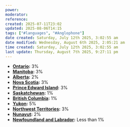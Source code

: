 ```yaml
---
power: 
moderator: 
reference: 
created: 2025-07-11T23:02
updated: 2025-08-06T14:15
tags: ["#languages", "#Anglophone"]
date created: Saturday, July 12th 2025, 3:02:55 am
date modified: Wednesday, August 6th 2025, 2:05:21 am
time created: Saturday, July 12th 2025, 3:02:55 am
last update: Thursday, August 7th 2025, 9:27:11 pm
---
```

- **[Ontario](https://www.google.com/search?client=firefox-b-1-d&sca_esv=360c8bf8dbd4af24&cs=0&sxsrf=AHTn8zrTEUtNP2znZIHsh7SvbMtBaYJlWQ%3A1747972589699&q=Ontario&sa=X&ved=2ahUKEwjB--6p2biNAxVW4ckDHSPuAFwQxccNegQIEBAB&mstk=AUtExfDrqYbIOz_zgnRQOUno6JLh3PnX9oakMWrx2NLqeKf1voTGwCMAZ_Gcpcdgbi_zELvbJHFPr0u9dVD2YgWXsmV-QjOpETl8T5EFyXphvK6nrw1s9LJfTc9rpA5pLkfyLhVgtn06kv1B1NcD1GJlaVXHtGOHkO_ZfdiwXAKdsLKaBqyGSMa6CjUFH-QeAV6_kadukstF6mUivWC_h4g1To5IUii4ttwojNHMxWLx9NQGJi_5tHeR3GTkGZuyni8VWQNiQ-yM0gYBpBLyQOrN9R4K&csui=3):** 3%
- **[Manitoba](https://www.google.com/search?client=firefox-b-1-d&sca_esv=360c8bf8dbd4af24&cs=0&sxsrf=AHTn8zrTEUtNP2znZIHsh7SvbMtBaYJlWQ%3A1747972589699&q=Manitoba&sa=X&ved=2ahUKEwjB--6p2biNAxVW4ckDHSPuAFwQxccNegQIFxAB&mstk=AUtExfDrqYbIOz_zgnRQOUno6JLh3PnX9oakMWrx2NLqeKf1voTGwCMAZ_Gcpcdgbi_zELvbJHFPr0u9dVD2YgWXsmV-QjOpETl8T5EFyXphvK6nrw1s9LJfTc9rpA5pLkfyLhVgtn06kv1B1NcD1GJlaVXHtGOHkO_ZfdiwXAKdsLKaBqyGSMa6CjUFH-QeAV6_kadukstF6mUivWC_h4g1To5IUii4ttwojNHMxWLx9NQGJi_5tHeR3GTkGZuyni8VWQNiQ-yM0gYBpBLyQOrN9R4K&csui=3):** 3%
- **[Alberta](https://www.google.com/search?client=firefox-b-1-d&sca_esv=360c8bf8dbd4af24&cs=0&sxsrf=AHTn8zrTEUtNP2znZIHsh7SvbMtBaYJlWQ%3A1747972589699&q=Alberta&sa=X&ved=2ahUKEwjB--6p2biNAxVW4ckDHSPuAFwQxccNegQIKxAB&mstk=AUtExfDrqYbIOz_zgnRQOUno6JLh3PnX9oakMWrx2NLqeKf1voTGwCMAZ_Gcpcdgbi_zELvbJHFPr0u9dVD2YgWXsmV-QjOpETl8T5EFyXphvK6nrw1s9LJfTc9rpA5pLkfyLhVgtn06kv1B1NcD1GJlaVXHtGOHkO_ZfdiwXAKdsLKaBqyGSMa6CjUFH-QeAV6_kadukstF6mUivWC_h4g1To5IUii4ttwojNHMxWLx9NQGJi_5tHeR3GTkGZuyni8VWQNiQ-yM0gYBpBLyQOrN9R4K&csui=3):** 2%
- **[Nova Scotia](https://www.google.com/search?client=firefox-b-1-d&sca_esv=360c8bf8dbd4af24&cs=0&sxsrf=AHTn8zrTEUtNP2znZIHsh7SvbMtBaYJlWQ%3A1747972589699&q=Nova+Scotia&sa=X&ved=2ahUKEwjB--6p2biNAxVW4ckDHSPuAFwQxccNegQILBAB&mstk=AUtExfDrqYbIOz_zgnRQOUno6JLh3PnX9oakMWrx2NLqeKf1voTGwCMAZ_Gcpcdgbi_zELvbJHFPr0u9dVD2YgWXsmV-QjOpETl8T5EFyXphvK6nrw1s9LJfTc9rpA5pLkfyLhVgtn06kv1B1NcD1GJlaVXHtGOHkO_ZfdiwXAKdsLKaBqyGSMa6CjUFH-QeAV6_kadukstF6mUivWC_h4g1To5IUii4ttwojNHMxWLx9NQGJi_5tHeR3GTkGZuyni8VWQNiQ-yM0gYBpBLyQOrN9R4K&csui=3):** 3%
- **[Prince Edward Island](https://www.google.com/search?client=firefox-b-1-d&sca_esv=360c8bf8dbd4af24&cs=0&sxsrf=AHTn8zrTEUtNP2znZIHsh7SvbMtBaYJlWQ%3A1747972589699&q=Prince+Edward+Island&sa=X&ved=2ahUKEwjB--6p2biNAxVW4ckDHSPuAFwQxccNegQIExAB&mstk=AUtExfDrqYbIOz_zgnRQOUno6JLh3PnX9oakMWrx2NLqeKf1voTGwCMAZ_Gcpcdgbi_zELvbJHFPr0u9dVD2YgWXsmV-QjOpETl8T5EFyXphvK6nrw1s9LJfTc9rpA5pLkfyLhVgtn06kv1B1NcD1GJlaVXHtGOHkO_ZfdiwXAKdsLKaBqyGSMa6CjUFH-QeAV6_kadukstF6mUivWC_h4g1To5IUii4ttwojNHMxWLx9NQGJi_5tHeR3GTkGZuyni8VWQNiQ-yM0gYBpBLyQOrN9R4K&csui=3):** 3%
- **[Saskatchewan](https://www.google.com/search?client=firefox-b-1-d&sca_esv=360c8bf8dbd4af24&cs=0&sxsrf=AHTn8zrTEUtNP2znZIHsh7SvbMtBaYJlWQ%3A1747972589699&q=Saskatchewan&sa=X&ved=2ahUKEwjB--6p2biNAxVW4ckDHSPuAFwQxccNegQIERAB&mstk=AUtExfDrqYbIOz_zgnRQOUno6JLh3PnX9oakMWrx2NLqeKf1voTGwCMAZ_Gcpcdgbi_zELvbJHFPr0u9dVD2YgWXsmV-QjOpETl8T5EFyXphvK6nrw1s9LJfTc9rpA5pLkfyLhVgtn06kv1B1NcD1GJlaVXHtGOHkO_ZfdiwXAKdsLKaBqyGSMa6CjUFH-QeAV6_kadukstF6mUivWC_h4g1To5IUii4ttwojNHMxWLx9NQGJi_5tHeR3GTkGZuyni8VWQNiQ-yM0gYBpBLyQOrN9R4K&csui=3):** 1%
- **[British Columbia](https://www.google.com/search?client=firefox-b-1-d&sca_esv=360c8bf8dbd4af24&cs=0&sxsrf=AHTn8zrTEUtNP2znZIHsh7SvbMtBaYJlWQ%3A1747972589699&q=British+Columbia&sa=X&ved=2ahUKEwjB--6p2biNAxVW4ckDHSPuAFwQxccNegQIKBAB&mstk=AUtExfDrqYbIOz_zgnRQOUno6JLh3PnX9oakMWrx2NLqeKf1voTGwCMAZ_Gcpcdgbi_zELvbJHFPr0u9dVD2YgWXsmV-QjOpETl8T5EFyXphvK6nrw1s9LJfTc9rpA5pLkfyLhVgtn06kv1B1NcD1GJlaVXHtGOHkO_ZfdiwXAKdsLKaBqyGSMa6CjUFH-QeAV6_kadukstF6mUivWC_h4g1To5IUii4ttwojNHMxWLx9NQGJi_5tHeR3GTkGZuyni8VWQNiQ-yM0gYBpBLyQOrN9R4K&csui=3):** 1%
- **[Yukon](https://www.google.com/search?client=firefox-b-1-d&sca_esv=360c8bf8dbd4af24&cs=0&sxsrf=AHTn8zrTEUtNP2znZIHsh7SvbMtBaYJlWQ%3A1747972589699&q=Yukon&sa=X&ved=2ahUKEwjB--6p2biNAxVW4ckDHSPuAFwQxccNegQIFhAB&mstk=AUtExfDrqYbIOz_zgnRQOUno6JLh3PnX9oakMWrx2NLqeKf1voTGwCMAZ_Gcpcdgbi_zELvbJHFPr0u9dVD2YgWXsmV-QjOpETl8T5EFyXphvK6nrw1s9LJfTc9rpA5pLkfyLhVgtn06kv1B1NcD1GJlaVXHtGOHkO_ZfdiwXAKdsLKaBqyGSMa6CjUFH-QeAV6_kadukstF6mUivWC_h4g1To5IUii4ttwojNHMxWLx9NQGJi_5tHeR3GTkGZuyni8VWQNiQ-yM0gYBpBLyQOrN9R4K&csui=3):** 5%
- **[Northwest Territories](https://www.google.com/search?client=firefox-b-1-d&sca_esv=360c8bf8dbd4af24&cs=0&sxsrf=AHTn8zrTEUtNP2znZIHsh7SvbMtBaYJlWQ%3A1747972589699&q=Northwest+Territories&sa=X&ved=2ahUKEwjB--6p2biNAxVW4ckDHSPuAFwQxccNegQIFBAB&mstk=AUtExfDrqYbIOz_zgnRQOUno6JLh3PnX9oakMWrx2NLqeKf1voTGwCMAZ_Gcpcdgbi_zELvbJHFPr0u9dVD2YgWXsmV-QjOpETl8T5EFyXphvK6nrw1s9LJfTc9rpA5pLkfyLhVgtn06kv1B1NcD1GJlaVXHtGOHkO_ZfdiwXAKdsLKaBqyGSMa6CjUFH-QeAV6_kadukstF6mUivWC_h4g1To5IUii4ttwojNHMxWLx9NQGJi_5tHeR3GTkGZuyni8VWQNiQ-yM0gYBpBLyQOrN9R4K&csui=3):** 3%
- **[Nunavut](https://www.google.com/search?client=firefox-b-1-d&sca_esv=360c8bf8dbd4af24&cs=0&sxsrf=AHTn8zrTEUtNP2znZIHsh7SvbMtBaYJlWQ%3A1747972589699&q=Nunavut&sa=X&ved=2ahUKEwjB--6p2biNAxVW4ckDHSPuAFwQxccNegQIEhAB&mstk=AUtExfDrqYbIOz_zgnRQOUno6JLh3PnX9oakMWrx2NLqeKf1voTGwCMAZ_Gcpcdgbi_zELvbJHFPr0u9dVD2YgWXsmV-QjOpETl8T5EFyXphvK6nrw1s9LJfTc9rpA5pLkfyLhVgtn06kv1B1NcD1GJlaVXHtGOHkO_ZfdiwXAKdsLKaBqyGSMa6CjUFH-QeAV6_kadukstF6mUivWC_h4g1To5IUii4ttwojNHMxWLx9NQGJi_5tHeR3GTkGZuyni8VWQNiQ-yM0gYBpBLyQOrN9R4K&csui=3):** 2%
- **[Newfoundland and Labrador](https://www.google.com/search?client=firefox-b-1-d&sca_esv=360c8bf8dbd4af24&cs=0&sxsrf=AHTn8zrTEUtNP2znZIHsh7SvbMtBaYJlWQ%3A1747972589699&q=Newfoundland+and+Labrador&sa=X&ved=2ahUKEwjB--6p2biNAxVW4ckDHSPuAFwQxccNegQIFRAB&mstk=AUtExfDrqYbIOz_zgnRQOUno6JLh3PnX9oakMWrx2NLqeKf1voTGwCMAZ_Gcpcdgbi_zELvbJHFPr0u9dVD2YgWXsmV-QjOpETl8T5EFyXphvK6nrw1s9LJfTc9rpA5pLkfyLhVgtn06kv1B1NcD1GJlaVXHtGOHkO_ZfdiwXAKdsLKaBqyGSMa6CjUFH-QeAV6_kadukstF6mUivWC_h4g1To5IUii4ttwojNHMxWLx9NQGJi_5tHeR3GTkGZuyni8VWQNiQ-yM0gYBpBLyQOrN9R4K&csui=3):** Less than 1%